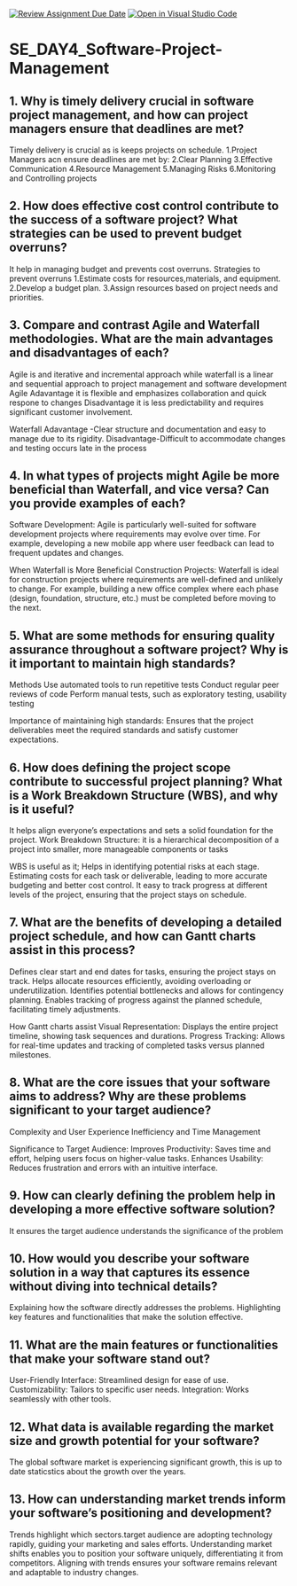 [![Review Assignment Due Date](https://classroom.github.com/assets/deadline-readme-button-22041afd0340ce965d47ae6ef1cefeee28c7c493a6346c4f15d667ab976d596c.svg)](https://classroom.github.com/a/9pw6JKcu)
[![Open in Visual Studio Code](https://classroom.github.com/assets/open-in-vscode-2e0aaae1b6195c2367325f4f02e2d04e9abb55f0b24a779b69b11b9e10269abc.svg)](https://classroom.github.com/online_ide?assignment_repo_id=15685997&assignment_repo_type=AssignmentRepo)
# SE_DAY4_Software-Project-Management

## 1. Why is timely delivery crucial in software project management, and how can project managers ensure that deadlines are met?
Timely delivery is crucial as is keeps projects on schedule. 
1.Project Managers acn ensure deadlines are met by:
2.Clear Planning
3.Effective Communication
4.Resource Management
5.Managing Risks
6.Monitoring and Controlling projects


## 2. How does effective cost control contribute to the success of a software project? What strategies can be used to prevent budget overruns?
It help in managing budget and prevents cost overruns.
Strategies to prevent overruns
1.Estimate costs for resources,materials, and equipment.
2.Develop a budget plan.
3.Assign resources based on project needs and priorities.


## 3. Compare and contrast Agile and Waterfall methodologies. What are the main advantages and disadvantages of each?
Agile  is and iterative and incremental approach while waterfall is a linear and sequential approach to project management and software development 
Agile
Adavantage it is flexible and emphasizes collaboration and quick respone to changes
Disadvantage it is less predictability and requires significant customer involvement.

Waterfall
Adavantage -Clear structure and documentation and easy to manage due to its rigidity.
Disadvantage-Difficult to accommodate changes and testing occurs late in the process


## 4. In what types of projects might Agile be more beneficial than Waterfall, and vice versa? Can you provide examples of each?

Software Development: Agile is particularly well-suited for software development projects where requirements may evolve over time. For example, developing a new mobile app where user feedback can lead to frequent updates and changes.

When Waterfall is More Beneficial
Construction Projects: Waterfall is ideal for construction projects where requirements are well-defined and unlikely to change. For example, building a new office complex where each phase (design, foundation, structure, etc.) must be completed before moving to the next.

## 5. What are some methods for ensuring quality assurance throughout a software project? Why is it important to maintain high standards?
Methods 
Use automated tools to run repetitive tests 
Conduct regular peer reviews of code 
Perform manual tests, such as exploratory testing, usability testing

Importance of maintaining high standards: Ensures that the project deliverables meet the required standards and satisfy customer expectations.

## 6. How does defining the project scope contribute to successful project planning? What is a Work Breakdown Structure (WBS), and why is it useful?
It helps align everyone’s expectations and sets a solid foundation for the project.
Work Breakdown Structure: it is a hierarchical decomposition of a project into smaller, more manageable components or tasks

WBS is useful as it;
Helps in identifying potential risks at each stage.
Estimating costs for each task or deliverable, leading to more accurate budgeting and better cost control.
It easy to track progress at different levels of the project, ensuring that the project stays on schedule.

## 7. What are the benefits of developing a detailed project schedule, and how can Gantt charts assist in this process?
Defines clear start and end dates for tasks, ensuring the project stays on track.
Helps allocate resources efficiently, avoiding overloading or underutilization.
Identifies potential bottlenecks and allows for contingency planning.
Enables tracking of progress against the planned schedule, facilitating timely adjustments.

How Gantt charts assist
Visual Representation: Displays the entire project timeline, showing task sequences and durations.
Progress Tracking: Allows for real-time updates and tracking of completed tasks versus planned milestones.

## 8. What are the core issues that your software aims to address? Why are these problems significant to your target audience?
Complexity and User Experience
Inefficiency and Time Management

Significance to Target Audience:
Improves Productivity: Saves time and effort, helping users focus on higher-value tasks.
Enhances Usability: Reduces frustration and errors with an intuitive interface.


## 9. How can clearly defining the problem help in developing a more effective software solution?
It ensures the target audience understands the significance of the problem

## 10. How would you describe your software solution in a way that captures its essence without diving into technical details?
 Explaining how the software directly addresses the problems.
 Highlighting key features and functionalities that make the solution effective.
 
## 11. What are the main features or functionalities that make your software stand out?
User-Friendly Interface: Streamlined design for ease of use.
Customizability: Tailors to specific user needs.
Integration: Works seamlessly with other tools.

## 12. What data is available regarding the market size and growth potential for your software?
The global software market is experiencing significant growth, this is up to date staticstics about the growth over the years.

## 13. How can understanding market trends inform your software’s positioning and development?
 Trends highlight which sectors.target audience are adopting technology rapidly, guiding your marketing and sales efforts.
 Understanding market shifts enables you to position your software uniquely, differentiating it from competitors.
 Aligning with trends ensures your software remains relevant and adaptable to industry changes.
